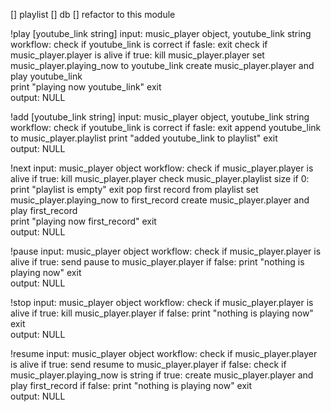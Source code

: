 [] playlist
[] db
[] refactor to this module

!play [youtube_link string]
input: music_player object, youtube_link string
workflow: 
    check if youtube_link is correct
        if fasle: exit
    check if music_player.player is alive
        if true:
            kill music_player.player
    set music_player.playing_now to youtube_link
    create music_player.player and play youtube_link            
    print "playing now youtube_link"
    exit    
output: NULL

!add [youtube_link string]
input: music_player object, youtube_link string
workflow: 
    check if youtube_link is correct
        if fasle: exit
    append youtube_link to music_player.playlist
    print "added youtube_link to playlist"
    exit    
output: NULL

!next
input: music_player object
workflow: 
    check if music_player.player is alive
        if true:
            kill music_player.player
    check music_player.playlist size
        if 0:
            print "playlist is empty"
            exit
    pop first record from playlist
    set music_player.playing_now to first_record
    create music_player.player and play first_record            
    print "playing now first_record"
    exit     
output: NULL

!pause
input: music_player object
workflow: 
    check if music_player.player is alive
        if true:
            send pause to music_player.player
        if false:
            print "nothing is playing now"
    exit     
output: NULL

!stop
input: music_player object
workflow: 
    check if music_player.player is alive
        if true:
            kill music_player.player
        if false:
            print "nothing is playing now"
    exit     
output: NULL

!resume
input: music_player object
workflow: 
    check if music_player.player is alive
        if true:
            send resume to music_player.player
        if false:
            check if music_player.playing_now is string
                if true:
                    create music_player.player and play first_record
                if false:
                    print "nothing is playing now"
    exit     
output: NULL


